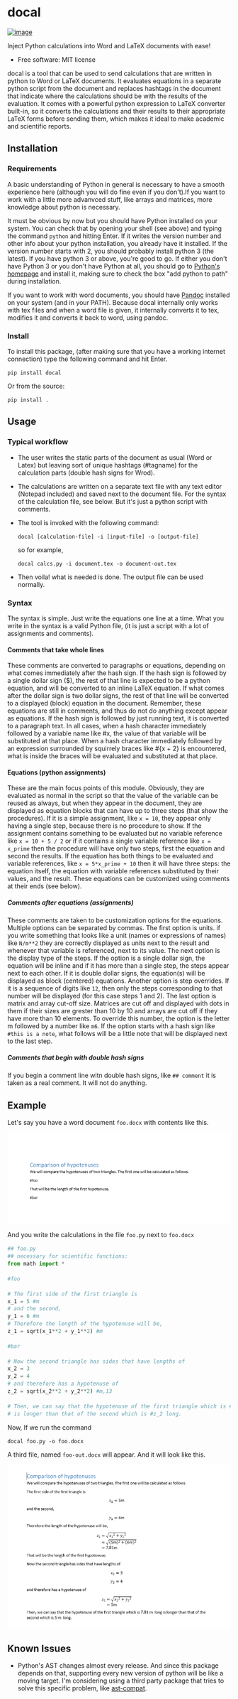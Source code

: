 docal
=====

[![image](https://img.shields.io/pypi/v/docal.svg)](https://pypi.python.org/pypi/docal)

Inject Python calculations into Word and LaTeX documents with ease!

- Free software: MIT license

docal is a tool that can be used to send calculations that are written
in python to Word or LaTeX documents. It evaluates equations in a
separate python script from the document and replaces hashtags in the
document that indicate where the calculations should be with the results
of the evaluation. It comes with a powerful python expression to LaTeX
converter built-in, so it converts the calculations and their results to
their appropriate LaTeX forms before sending them, which makes it ideal
to make academic and scientific reports.

Installation
------------

### Requirements

A basic understanding of Python in general is necessary to have a smooth
experience here (although you will do fine even if you don\'t).If you want to
work with a little more advanvced stuff, like arrays and matrices, more
knowledge about python is necessary.

It must be obvious by now but you should have Python installed on your
system. You can check that by opening your shell (see above) and typing
the command `python` and hitting Enter. If it writes the version number
and other info about your python installation, you already have it
installed. If the version number starts with 2, you should probably
install python 3 (the latest). If you have python 3 or above, you\'re
good to go. If either you don\'t have Python 3 or you don\'t have Python
at all, you should go to [Python\'s homepage](https://www.python.org)
and install it, making sure to check the box \"add python to path\"
during installation.

If you want to work with word documents, you should have
[Pandoc](https://pandoc.org) installed on your system (and in
your PATH). Because docal internally only works with tex files and when
a word file is given, it internally converts it to tex, modifies it and
converts it back to word, using pandoc.

### Install

To install this package, (after making sure that you have a working
internet connection) type the following command and hit Enter.

```shell
pip install docal
```

Or from the source:

```shell
pip install .
```

Usage
-----

### Typical workflow

- The user writes the static parts of the document as usual (Word or
  Latex) but leaving sort of unique hashtags (\#tagname) for the
  calculation parts (double hash signs for Wrod).

- The calculations are written on a separate text file with any text
  editor (Notepad included) and saved next to the document file. For
  the syntax of the calculation file, see below. But it\'s just a
  python script with comments.

- The tool is invoked with the following command:

  ```shell
  docal [calculation-file] -i [input-file] -o [output-file]
  ```

  so for example,

  ```shell
  docal calcs.py -i document.tex -o document-out.tex
  ```
- Then voila! what is needed is done. The output file can be used
  normally.

### Syntax

The syntax is simple. Just write the equations one line at a time. What
you write in the syntax is a valid Python file, (it is just a script
with a lot of assignments and comments).

#### Comments that take whole lines

These comments are converted to paragraphs or equations, depending on
what comes immediately after the hash sign. If the hash sign is followed
by a single dollar sign (\$), the rest of that line is expected to be a
python equation, and will be converted to an inline LaTeX equation. If
what comes after the dollar sign is two dollar signs, the rest of that
line will be converted to a displayed (block) equation in the document.
Remember, these equations are still in comments, and thus do not do
anything except appear as equations. If the hash sign is followed by
just running text, it is converted to a paragraph text. In all cases,
when a hash character immediately followed by a variable name like \#x,
the value of that variable will be substituted at that place. When a
hash character immediately followed by an expression surrounded by
squirrely braces like \#{x + 2} is encountered, what is inside the
braces will be evaluated and substituted at that place.

#### Equations (python assignments)

These are the main focus points of this module. Obviously, they are
evaluated as normal in the script so that the value of the variable can
be reused as always, but when they appear in the document, they are
displayed as equation blocks that can have up to three steps (that show
the procedures). If it is a simple assignment, like `x = 10`, they
appear only having a single step, because there is no procedure to show.
If the assignment contains something to be evaluated but no variable
reference like `x = 10 + 5 / 2` or if it contains a single variable
reference like `x = x_prime` then the procedure will have only two
steps, first the equation and second the results. If the equation has
both things to be evaluated and variable references, like
`x = 5*x_prime + 10` then it will have three steps: the equation itself,
the equation with variable references substituted by their values, and
the result. These equations can be customized using comments at their
ends (see below).

##### Comments after equations (assignments)

These comments are taken to be customization options for the equations.
Multiple options can be separated by commas. The first option is units.
if you write something that looks like a unit (names or expressions of
names) like `N/m**2` they are correctly displayed as units next to the
result and whenever that variable is referenced, next to its value. The
next option is the display type of the steps. If the option is a single
dollar sign, the equation will be inline and if it has more than a
single step, the steps appear next to each other. If it is double dollar
signs, the equation(s) will be displayed as block (centered) equations.
Another option is step overrides. If it is a sequence of digits like
`12`, then only the steps corresponding to that number will be displayed
(for this case steps 1 and 2). The last option is matrix and array
cut-off size. Matrices are cut off and displayed with dots in them if
their sizes are grester than 10 by 10 and arrays are cut off if they
have more than 10 elements. To override this number, the option is the
letter m followed by a number like `m6`. If the option starts with a
hash sign like `#this is a note`, what follows will be a little note
that will be displayed next to the last step.

##### Comments that begin with double hash signs

If you begin a comment line witn double hash signs, like `## comment` it
is taken as a real comment. It will not do anything.

Example
-------

Let\'s say you have a word document `foo.docx` with contents like this.

![Word document input](https://raw.githubusercontent.com/K1DV5/docal/master/images/word-in.png)

And you write the calculations in the file `foo.py` next to `foo.docx`
```python
## foo.py
## necessary for scientific functions:
from math import *

#foo

# The first side of the first triangle is
x_1 = 5 #m
# and the second,
y_1 = 6 #m
# Therefore the length of the hypotenuse will be,
z_1 = sqrt(x_1**2 + y_1**2) #m

#bar

# Now the second triangle has sides that have lengths of
x_2 = 3
y_2 = 4
# and therefore has a hypotenuse of
z_2 = sqrt(x_2**2 + y_2**2) #m,13

# Then, we can say that the hypotenuse of the first triangle which is #z_1 long
# is longer than that of the second which is #z_2 long.
```

Now, If we run the command 

```shell
docal foo.py -o foo.docx
```

A third file, named `foo-out.docx` will appear. And it will look like
this.

![Word document output](https://raw.githubusercontent.com/K1DV5/docal/master/images/word-out.png)

Known Issues
------------

- Python's AST changes almost every release. And since this package depends on that, supporting every new version of python will be like a moving target. I'm considering using a third party package that tries to solve this specific problem, like [ast-compat](https://pypi.org/project/ast-compat/).
